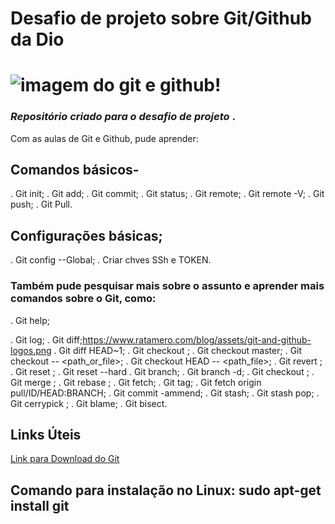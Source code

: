 # Desafio de projeto sobre Git/Github da Dio   

# ![imagem do git e github!](https://www.ratamero.com/blog/assets/git-and-github-logos.png)

### _Repositório criado para o desafio de projeto_ .

Com as aulas de Git e Github, pude aprender:

## Comandos básicos-

 . Git init;
 . Git add;
 . Git commit;
 . Git status;
 . Git remote;
 . Git remote -V;
 . Git push;
 . Git Pull.

## Configurações básicas;

 . Git config --Global;
 . Criar chves SSh e TOKEN.

### Também pude pesquisar mais sobre o assunto e aprender mais comandos sobre o Git, como:

 . Git help;

. Git log;
 . Git diff;https://www.ratamero.com/blog/assets/git-and-github-logos.png
  . Git diff HEAD~1;
 . Git checkout <commit>;
 . Git checkout master;
 . Git checkout -- <path_or_file>;
 . Git checkout HEAD -- <path_file>;
 . Git revert <commit>;
 . Git reset <commit>;
 . Git reset --hard <commit>
 . Git branch;
 . Git branch -d;
 . Git checkout <branch>;
 . Git merge <branch>;
 . Git rebase <branch>;
 . Git fetch;
 . Git tag;
 . Git fetch origin pull/ID/HEAD:BRANCH;
 . Git commit -ammend;
 . Git stash;
 . Git stash pop;
 . Git cerrypick <commit>;
 . Git blame;
 . Git bisect.


## Links Úteis
[Link para Download do Git](https://git-scm.com/downloads)
## Comando para instalação no Linux: sudo apt-get install git
